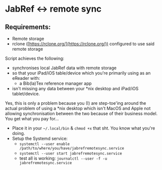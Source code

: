 # JabRef <-> remote sync

## Requirements:

* Remote storage 
* rclone ([https://rclone.org/](https://rclone.org/)) configured to use said remote storage

Script achieves the following:

* synchronises local JabRef data with remote storage
* so that your iPad/iOS table/device which you're primarily using as an eReader with:
    - a Bib(la)Tex reference manager app
* isn't missing any data between your \*nix desktop and iPad/iOS tablet/device.

Yes, this is only a problem because you (I) are step-toe'ing around the actual problem of using a \*nix desktop which isn't MacOS and Apple not allowing synchronisation between the two because of their business model. You get what you pay for...

* Place it in your `~/.local/bin` & `chmod +x` that sht. You know what you're doing.
* Setup the Systemd service:
    - `systemctl --user enable /path/to/where/you/have/jabrefremotesync.service`
    - `systemctl --user start jabrefremotesync.service`
    - test all is working: `journalctl --user -f -u jabrefremotesync.service`
